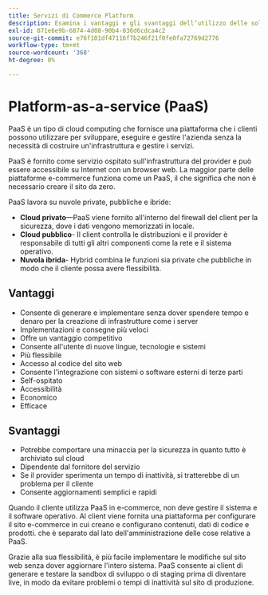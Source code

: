 ```yaml
---
title: Servizi di Commerce Platform
description: Esamina i vantaggi e gli svantaggi dell’utilizzo delle soluzioni PaaS per l’infrastruttura di hosting per determinare quali sono i vantaggi del tuo progetto e-commerce.
exl-id: 071e6e9b-6874-4d08-90b4-036d6cdca4c2
source-git-commit: e76f101df47116f7b246f21f0fe0fa72769d2776
workflow-type: tm+mt
source-wordcount: '368'
ht-degree: 0%

---
```


# Platform-as-a-service (PaaS)

PaaS è un tipo di cloud computing che fornisce una piattaforma che i clienti possono utilizzare per sviluppare, eseguire e gestire l&#39;azienda senza la necessità di costruire un&#39;infrastruttura e gestire i servizi.

PaaS è fornito come servizio ospitato sull&#39;infrastruttura del provider e può essere accessibile su Internet con un browser web. La maggior parte delle piattaforme e-commerce funziona come un PaaS, il che significa che non è necessario creare il sito da zero.

PaaS lavora su nuvole private, pubbliche e ibride:

- **Cloud privato**—PaaS viene fornito all&#39;interno del firewall del client per la sicurezza, dove i dati vengono memorizzati in locale.
- **Cloud pubblico**- Il client controlla le distribuzioni e il provider è responsabile di tutti gli altri componenti come la rete e il sistema operativo.
- **Nuvola ibrida**- Hybrid combina le funzioni sia private che pubbliche in modo che il cliente possa avere flessibilità.

## Vantaggi

- Consente di generare e implementare senza dover spendere tempo e denaro per la creazione di infrastrutture come i server
- Implementazioni e consegne più veloci
- Offre un vantaggio competitivo
- Consente all&#39;utente di nuove lingue, tecnologie e sistemi
- Più flessibile
- Accesso al codice del sito web
- Consente l&#39;integrazione con sistemi o software esterni di terze parti
- Self-ospitato
- Accessibilità
- Economico
- Efficace

## Svantaggi

- Potrebbe comportare una minaccia per la sicurezza in quanto tutto è archiviato sul cloud
- Dipendente dal fornitore del servizio
- Se il provider sperimenta un tempo di inattività, si tratterebbe di un problema per il cliente
- Consente aggiornamenti semplici e rapidi

Quando il cliente utilizza PaaS in e-commerce, non deve gestire il sistema e il software operativo. Al client viene fornita una piattaforma per configurare il sito e-commerce in cui creano e configurano contenuti, dati di codice e prodotti. che è separato dal lato dell&#39;amministrazione delle cose relative a PaaS.

Grazie alla sua flessibilità, è più facile implementare le modifiche sul sito web senza dover aggiornare l&#39;intero sistema. PaaS consente ai client di generare e testare la sandbox di sviluppo o di staging prima di diventare live, in modo da evitare problemi o tempi di inattività sul sito di produzione.

